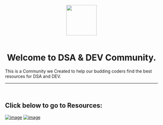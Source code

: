<center>
<img src="https://user-images.githubusercontent.com/96862518/197410419-c2b628b8-d4bb-4818-aa80-11051e2ecf03.jpg" height = 100 width = 100 align=center> 
</center>

<br>

<h1 align = center>Welcome to DSA & DEV Community.</h1>
This is a Community we Created to help our budding coders find the best resources for DSA and DEV.

---
<br>

<h2>Click below to go to Resources:</h2>

[![image](https://user-images.githubusercontent.com/96862518/197414460-58e9fd37-bc7f-4206-b8d9-f27c443e1df4.png)](./Library/)
[![image](https://user-images.githubusercontent.com/96862518/197538200-39e21f71-b40d-4d5f-b0c8-19b658438bd6.png)](https://dsa-n-dev.github.io/Daily-Questions/)